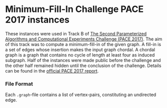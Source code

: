 # Minimum-Fill-In Challenge PACE 2017 instances

These instances were used in Track B of [The Second Parameterized Algorithms and Computational Experiments Challenge (PACE 2017)](https://pacechallenge.org/2017/). The aim of this track was to compute a minimum-fill-in of the given graph. A fill-in is a set of edges whose insertion makes the input graph chordal. A chordal graph is a graph that contains no cycle of length at least four as induced subgraph. Half of the instances were made public before the challenge and the other half remained hidden until the conclusion of the challenge. Details can be found in the [official PACE 2017 report](//dx.doi.org/10.4230/LIPIcs.IPEC.2017.30).

### File Format

Each `.graph`-file contains a list of vertex-pairs, constituting an undirected edge. 
